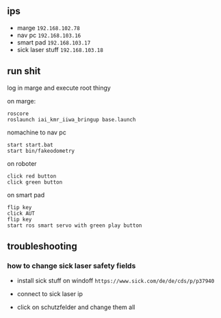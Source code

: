 ## ips
- marge `192.168.102.78`
- nav pc `192.168.103.16`
- smart pad `192.168.103.17`
- sick laser stuff `192.168.103.18`

## run shit

log in marge and execute root thingy

on marge:
```
roscore
roslaunch iai_kmr_iiwa_bringup base.launch
```

nomachine to nav pc 
```
start start.bat
start bin/fakeodometry
```

on roboter
```
click red button
click green button
```

on smart pad
```
flip key 
click AUT
flip key
start ros smart servo with green play button
```
    
    
## troubleshooting
### how to change sick laser safety fields
- install sick stuff on windoff `https://www.sick.com/de/de/cds/p/p37940`

- connect to sick laser ip

- click on schutzfelder and change them all
